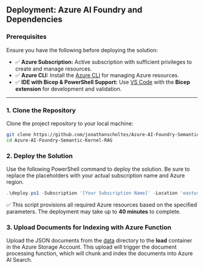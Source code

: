 ## Deployment: Azure AI Foundry and Dependencies

### **Prerequisites**
Ensure you have the following before deploying the solution:
- ✅ **Azure Subscription:** Active subscription with sufficient privileges to create and manage resources.  
- ✅ **Azure CLI:** Install the [Azure CLI](https://learn.microsoft.com/en-us/cli/azure/get-started-with-azure-cli) for managing Azure resources.  
- ✅ **IDE with Bicep & PowerShell Support:** Use [VS Code](https://code.visualstudio.com/download) with the **Bicep extension** for development and validation.  

---

### **1. Clone the Repository**
Clone the project repository to your local machine:

```bash
git clone https://github.com/jonathanscholtes/Azure-AI-Foundry-Semantic-Kernel-RAG.git
cd Azure-AI-Foundry-Semantic-Kernel-RAG
```


### 2. Deploy the Solution  

Use the following PowerShell command to deploy the solution. Be sure to replace the placeholders with your actual subscription name and Azure region.


```powershell
.\deploy.ps1 -Subscription '[Your Subscription Name]' -Location 'eastus2' 
```

✅ This script provisions all required Azure resources based on the specified parameters. The deployment may take up to **40 minutes** to complete.



### 3.  Upload Documents for Indexing with Azure Function  

Upload the JSON documents from the [data](../data) directory to the **load** container in the Azure Storage Account. This upload will trigger the document processing function, which will chunk and index the documents into Azure AI Search. 


  